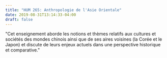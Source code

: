 ```yaml
---
title: "HUM 265: Anthropologie de l'Asie Orientale"
date: 2019-08-31T13:14:33-04:00
draft: false
---
```

"Cet enseignement aborde les notions et thèmes relatifs aux cultures et sociétés des mondes chinois ainsi que de ses aires voisines (la Corée et le Japon) et discute de leurs enjeux actuels dans une perspective historique et comparative."
<!--more-->
